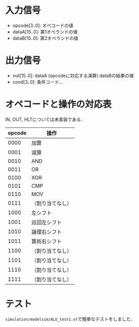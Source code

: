 # 入力信号
- opcode[3..0]: オペコードの値
- dataA[15..0]: 第1オペランドの値
- dataB[15..0]: 第2オペランドの値

# 出力信号
- out[15..0]: dataA (opcodeに対応する演算) dataBの結果の値
- cond[3..0]: 条件コード...

# オペコードと操作の対応表
IN, OUT, HLTについては未実装である．

| opcode | 操作 |
|--------|------|
|0000|加算|
|0001|減算|
|0010|AND|
|0011|OR|
|0100|XOR|
|0101|CMP|
|0110|MOV|
|0111|（割り当てなし）|
|1000|左シフト|
|1001|巡回左シフト|
|1010|論理右シフト|
|1011|算術右シフト|
|1100|（割り当てなし）|
|1101|（割り当てなし）|
|1110|（割り当てなし）|
|1111|（割り当てなし）|

# テスト
`simulation/modelsim/ALU_test1.vt`で簡単なテストをしました．
